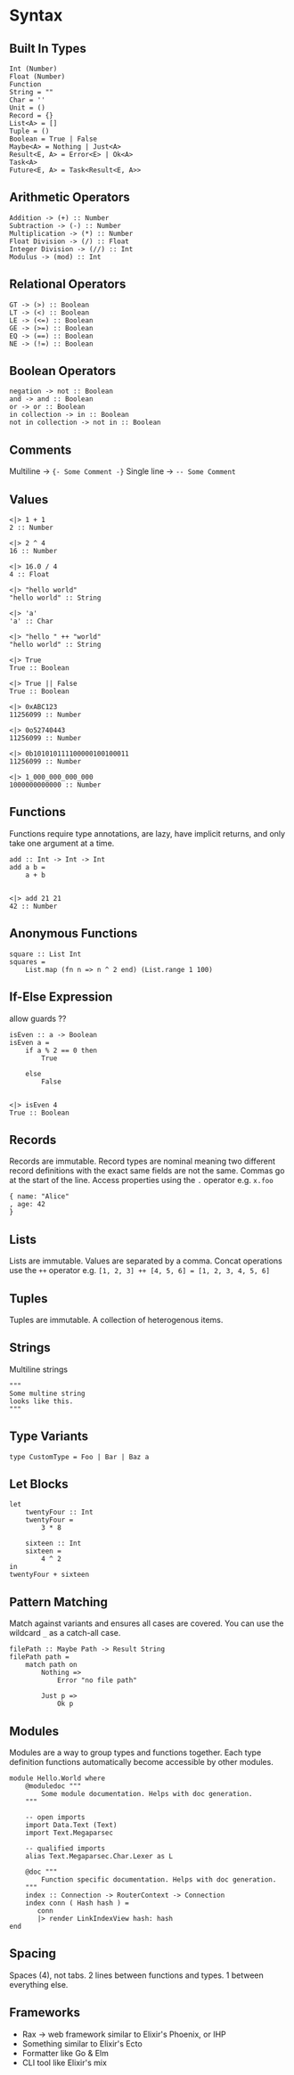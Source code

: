 # Syntax

## Built In Types

```
Int (Number)
Float (Number)
Function
String = ""
Char = ''
Unit = ()
Record = {}
List<A> = []
Tuple = ()
Boolean = True | False
Maybe<A> = Nothing | Just<A>
Result<E, A> = Error<E> | Ok<A>
Task<A>
Future<E, A> = Task<Result<E, A>>
```

## Arithmetic Operators

```
Addition -> (+) :: Number
Subtraction -> (-) :: Number
Multiplication -> (*) :: Number
Float Division -> (/) :: Float
Integer Division -> (//) :: Int
Modulus -> (mod) :: Int
```

## Relational Operators

```
GT -> (>) :: Boolean
LT -> (<) :: Boolean
LE -> (<=) :: Boolean
GE -> (>=) :: Boolean
EQ -> (==) :: Boolean
NE -> (!=) :: Boolean
```

## Boolean Operators

```
negation -> not :: Boolean
and -> and :: Boolean
or -> or :: Boolean
in collection -> in :: Boolean
not in collection -> not in :: Boolean
```

## Comments

Multiline -> `{- Some Comment -}`
Single line -> `-- Some Comment`

## Values

```
<|> 1 + 1
2 :: Number

<|> 2 ^ 4
16 :: Number

<|> 16.0 / 4
4 :: Float

<|> "hello world"
"hello world" :: String

<|> 'a'
'a' :: Char

<|> "hello " ++ "world"
"hello world" :: String

<|> True
True :: Boolean

<|> True || False
True :: Boolean

<|> 0xABC123
11256099 :: Number

<|> 0o52740443
11256099 :: Number

<|> 0b101010111100000100100011
11256099 :: Number

<|> 1_000_000_000_000
1000000000000 :: Number
```

## Functions

Functions require type annotations, are lazy, have implicit returns, and only take one argument at a time.

```
add :: Int -> Int -> Int
add a b =
    a + b


<|> add 21 21
42 :: Number
```

## Anonymous Functions

```
square :: List Int
squares =
    List.map (fn n => n ^ 2 end) (List.range 1 100)
```

## If-Else Expression

allow guards ??

```
isEven :: a -> Boolean
isEven a =
    if a % 2 == 0 then
        True

    else
        False


<|> isEven 4
True :: Boolean
```

## Records

Records are immutable. Record types are nominal meaning two different record definitions with the exact same fields are not the same. Commas go at the start of the line. Access properties using the `.` operator e.g. `x.foo`

```
{ name: "Alice"
, age: 42
}
```

## Lists

Lists are immutable. Values are separated by a comma. Concat operations use the `++` operator e.g. `[1, 2, 3] ++ [4, 5, 6] = [1, 2, 3, 4, 5, 6]`

## Tuples

Tuples are immutable. A collection of heterogenous items.

## Strings

Multiline strings

```
"""
Some multine string
looks like this.
"""
```

## Type Variants

`type CustomType = Foo | Bar | Baz a`

## Let Blocks

```
let
    twentyFour :: Int
    twentyFour =
        3 * 8

    sixteen :: Int
    sixteen =
        4 ^ 2
in
twentyFour + sixteen
```

## Pattern Matching

Match against variants and ensures all cases are covered. You can use the wildcard `_` as a catch-all case.

```
filePath :: Maybe Path -> Result String
filePath path =
    match path on
        Nothing =>
            Error "no file path"

        Just p =>
            Ok p
```

## Modules

Modules are a way to group types and functions together. Each type definition functions automatically become accessible by other modules.

```
module Hello.World where
    @moduledoc """
        Some module documentation. Helps with doc generation.
    """

    -- open imports
    import Data.Text (Text)
    import Text.Megaparsec

    -- qualified imports
    alias Text.Megaparsec.Char.Lexer as L

    @doc """
        Function specific documentation. Helps with doc generation.
    """
    index :: Connection -> RouterContext -> Connection
    index conn ( Hash hash ) =
       conn
       |> render LinkIndexView hash: hash
end
```

## Spacing

Spaces (4), not tabs. 2 lines between functions and types. 1 between everything else.

## Frameworks

- Rax -> web framework similar to Elixir's Phoenix, or IHP
- Something similar to Elixir's Ecto
- Formatter like Go & Elm
- CLI tool like Elixir's mix
